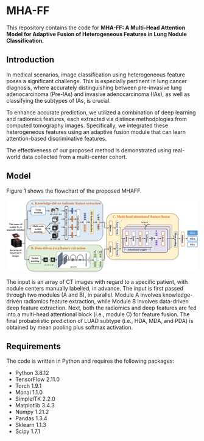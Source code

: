 # MHA-FF
This repository contains the code for **MHA-FF: A Multi-Head Attention Model for Adaptive Fusion of Heterogeneous Features in Lung Nodule Classification**.
## Introduction
In medical scenarios, image classification using heterogeneous feature poses a significant challenge. This is especially pertinent in lung cancer diagnosis, where accurately distinguishing between pre-invasive lung adenocarcinoma (Pre-IAs) and invasive adenocarcinoma (IAs), as well as classifying the subtypes of IAs, is crucial. 

To enhance accurate prediction, we utilized a combination of deep learning and radiomics features, each extracted via distince methodologies from computed tomography images. Specifically, we integrated these heterogeneous features using an adaptive fusion module that can learn attention-based discriminative features. 

The effectiveness of our proposed method is demonstrated using real-world data collected from a multi-center cohort.

## Model
Figure 1 shows the flowchart of the proposed MHAFF. 


![Model.png](https://github.com/fxiaotong432/MHA-FF/blob/main/Model.png)

The input is an array of CT images with regard to a specific patient, with nodule centers manually labelled, in advance. The input is first passed through two modules (A and B), in parallel. Module A involves knowledge-driven radiomics feature extraction, while Module B involves data-driven deep feature extraction. Next, both the radiomics and deep features are fed into a multi-head attentional block (i.e., module C) for feature fusion. The final probabilistic prediction of LUAD subtype (i.e., HDA, MDA, and PDA) is obtained by mean pooling plus softmax activation.  
## Requirements

The code is written in Python and requires the following packages: 

* Python 3.8.12 
* TensorFlow 2.11.0
* Torch 1.9.1
* Monai 1.1.0
* SimpleITK 2.2.0
* Matplotlib 3.4.3 
* Numpy 1.21.2 
* Pandas 1.3.4 
* Sklearn 1.1.3
* Scipy 1.7.1
